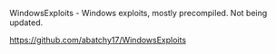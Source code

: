 WindowsExploits - Windows exploits, mostly precompiled. Not being updated.

https://github.com/abatchy17/WindowsExploits
